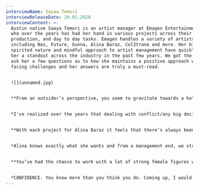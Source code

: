 ```yaml
---
interviewName: Sayaa Temori
interviewReleaseDate: 29.01.2020
interviewContent: >-
  Austin native Saaya Temori is an artist manager at Emagen Entertainment Group
  who over the years has had her hand in various projects across their digital,
  production, and day to day tasks. Emagen handles a variety of artists
  including Nas, Future, Gunna, Alina Baraz, Col3trane and more. Her high
  spirited nature and mindful approach to artist management have quickly made
  her a standout across the industry in the past few years. We got the chance to
  ask her a few questions as to how she maintains a positive approach when
  facing challenges and her answers are truly a must-read.


  ![](unnamed.jpg)


  **From an outsider’s perspective, you seem to gravitate towards a holistic approach when facing obstacles on the management and digital side of things; what steps and/or tricks have you developed over the years to help you stay grounded and maintain a balance between micro and macro-level decisions?** 


  *I've realized over the years that dealing with conflict/any big decision making with grace is the only way to handle things no matter how big or small something is. Approaching all things with a rational piece of mind is key. Management is essentially a job of putting out fires and if you don't learn to deal with things calmly, you'll ultimately burn yourself to the ground. Another important reminder is defining an issue or task as important vs urgent. Important over urgent always - something my mentor and boss, Anthony Saleh has always emphasized. Take a step back, take a deep breath, you're not saving lives, you're helping execute someone's art in some capacity or another - there's no need to explode with stress - stay rational and grounded!* 


  **With each project for Alina Baraz it feels that there’s always been a natural scaling to the project that doesn’t compromise its integrity - as Alina season kicks off again, how do you go about making sure the rollout stays true to Alina’s identity and message in a digital space that tends to promote the exact opposite (forced viral campaigns, memes, etc)?**


  *Alina knows exactly what she wants and from a management end, we strive to support that, empower that, and nourish it. With external pressures from the mainstream to change her sound and strive to be more pop, Alina's stood her ground in staying authentic to herself and her sound. As a manager, it's your job to make sure your artist has all the tools necessary to make their vision a reality, and if your artist doesn't know what they want - it's your job to give them the tools to figure it out. With Alina and all of our clients, we've realized authenticity and genuine art equates to longevity. Viral campaigns are dope and are crucial in some artists' paths but longevity - this is what separates a timeless artist and a "trend" artist.* 


  **You’ve had the chance to work with a lot of strong female figures while also being one yourself - what advice would you give to women starting out in the industry who may feel that their perspective/insight will be overlooked?** 


  *CONFIDENCE. You know more than you think you do. Coming up, I would always second guess myself as if I hadn't worked hard and taken years to learn the ins and out of the industry. Eventually, when I started working with Alina on a full-time management basis, I realized everything I needed was within me. There was no one who could do the job better than I could and that's why I was put in the position to do it! The universe is intentional and doesn't put you places that you are not meant to be. Whatever it is, own it. Be sure of yourself, because at the end of the day everyone is just figuring it out, it's the people who assert themselves with confidence who get their point across.*
---
```

